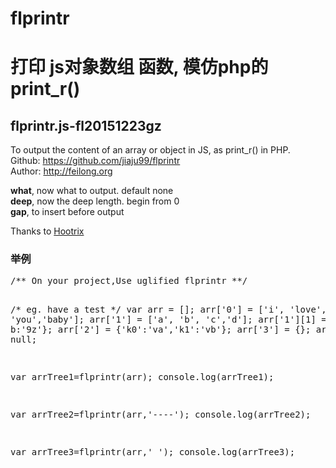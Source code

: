 # flprintr

<h1>打印 js对象数组 函数, 模仿php的print_r()</h1>
<h2>flprintr.js-fl20151223gz</h2>

<p>To output the content of an array or object in JS, as print_r() in PHP.<br>
 Github: <a href="https://github.com/jiaju99/printr" target="_blank">https://github.com/jiaju99/flprintr</a><br>
Author: <a href="http://feilong.org" target="_blank">http://feilong.org</a>
</p>


<p><b>what</b>, now what to output. default none<br>
<b>deep</b>, now the deep length. begin from 0<br>
<b>gap</b>,  to insert before output</p>

<p>Thanks to <a href="https://github.com/Hootrix/js_print_r" target="_blank">Hootrix</a></p>

<h3>举例</h3>
<pre>
/** On your project,Use uglified flprintr **/

/* eg. have a test */
var arr = [];
arr['0'] = ['i', 'love', 'you','baby'];
arr['1'] = ['a', 'b', 'c','d'];
arr['1'][1] = {a:'6y', b:'9z'};
arr['2'] = {'k0':'va','k1':'vb'};
arr['3'] = {};
arr['4'] = null;

var arrTree1=flprintr(arr);
console.log(arrTree1);

var arrTree2=flprintr(arr,'----');
console.log(arrTree2);

var arrTree3=flprintr(arr,'    ');
console.log(arrTree3);
</pre>
